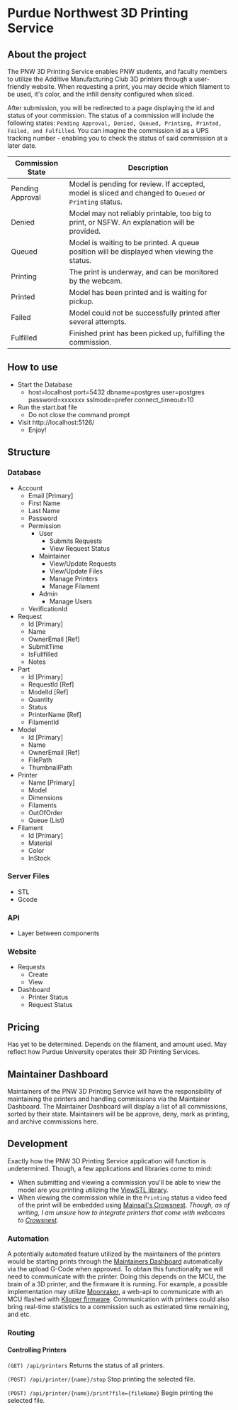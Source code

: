 # Purdue Northwest 3D Printing Service

## About the project
The PNW 3D Printing Service enables PNW students, and faculty members to utilize the Additive Manufacturing Club 3D printers through a user-friendly website. When requesting a print, you may decide which filament to be used, it's color, and the infill density configured when sliced.

After submission, you will be redirected to a page displaying the id and status of your commission. The status of a commission will include the following states: `Pending Approval, Denied, Queued, Printing, Printed, Failed, and Fulfilled`. You can imagine the commission id as a UPS tracking number - enabling you to check the status of said commission at a later date.

| Commission State | Description |
| ----------------- | ----------- |
| Pending Approval | Model is pending for review. If accepted, model is sliced and changed to `Queued` or `Printing` status. |
| Denied | Model may not reliably printable, too big to print, or NSFW. An explanation will be provided. |
| Queued | Model is waiting to be printed. A queue position will be displayed when viewing the status. |
| Printing | The print is underway, and can be monitored by the webcam. |
| Printed | Model has been printed and is waiting for pickup. |
| Failed | Model could not be successfully printed after several attempts.  |
| Fulfilled | Finished print has been picked up, fulfilling the commission. |

## How to use
* Start the Database
  * host=localhost port=5432 dbname=postgres user=postgres password=xxxxxxx sslmode=prefer connect_timeout=10
* Run the start.bat file
  * Do not close the command prompt
* Visit http://localhost:5126/
  * Enjoy!

## Structure

### Database
* Account
    * Email [Primary]
    * First Name
    * Last Name
    * Password
    * Permission
        * User
            * Submits Requests
            * View Request Status
        * Maintainer
            * View/Update Requests
            * View/Update Files
            * Manage Printers
            * Manage Filament
        * Admin
            * Manage Users
    * VerificationId
* Request
    * Id [Primary]
    * Name
    * OwnerEmail [Ref]
    * SubmitTime
    * IsFullfilled
    * Notes
* Part
    * Id [Primary]
    * RequestId [Ref]
    * ModelId [Ref]
    * Quantity
    * Status
    * PrinterName [Ref]
    * FilamentId
* Model
    * Id [Primary]
    * Name
    * OwnerEmail [Ref]
    * FilePath
    * ThumbnailPath
* Printer
    * Name [Primary]
    * Model
    * Dimensions
    * Filaments
    * OutOfOrder
    * Queue (List)
* Filament
    * Id [Primary]
    * Material
    * Color
    * InStock

### Server Files
* STL
* Gcode

### API
* Layer between components

### Website
* Requests
    * Create
    * View
* Dashboard
    * Printer Status
    * Request Status

## Pricing
Has yet to be determined. Depends on the filament, and amount used. May reflect how Purdue University operates their 3D Printing Services.

## Maintainer Dashboard
Maintainers of the PNW 3D Printing Service will have the responsibility of maintaining the printers and handling commissions via the Maintainer Dashboard. The Maintainer Dashboard will display a list of all commissions, sorted by their state. Maintainers will be be approve, deny, mark as printing, and archive commissions here.

## Development
Exactly how the PNW 3D Printing Service application will function is undetermined.
Though, a few applications and libraries come to mind:

- When submitting and viewing a commission you'll be able to view the model are you printing utilizing the [ViewSTL library](https://www.viewstl.com/plugin/).
- When viewing the commission while in the `Printing` status a video feed of the print will be embedded using [Mainsail's Crowsnest](https://github.com/mainsail-crew/crowsnest#documentation). *Though, as of writing, I am unsure how to integrate printers that come with webcams to [Crowsnest](https://github.com/mainsail-crew/crowsnest#documentation).*

### Automation
A potentially automated feature utilized by the maintainers of the printers would be starting prints through the [Maintainers Dashboard](#maintainer-dashboard) automatically via the upload G-Code when approved. To obtain this functionality we will need to communicate with the printer. Doing this depends on the MCU, the brain of a 3D printer, and the firmware it is running. For example, a possible implementation may utilize [Moonraker](https://github.com/Arksine/moonraker), a web-api to communicate with an MCU flashed with [Klipper firmware](https://github.com/Klipper3d/klipper). Communication with printers could also bring real-time statistics to a commission such as estimated time remaining, and etc.
### Routing

#### Controlling Printers

```(GET) /api/printers```
Returns the status of all printers.

```(POST) /api/printer/{name}/stop```
Stop printing the selected file.

```(POST) /api/printer/{name}/print?file={fileName}```
Begin printing the selected file.
